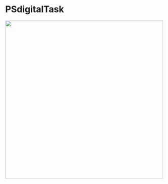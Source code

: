 # PSdigitalTask


<img src="https://github.com/BassamRamadan/PSdigitalTask/blob/main/ScreenRecord/Screen_Recording.gif" width="500" height="500" />
